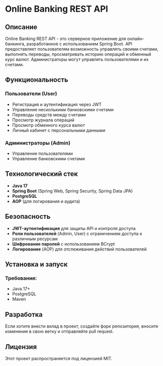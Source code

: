 # Online Banking REST API

## Описание
Online Banking REST API - это серверное приложение для онлайн-банкинга, разработанное с использованием Spring Boot. API предоставляет пользователям возможность управлять своими счетами, выполнять переводы, просматривать историю операций и обменный курс валют. Администраторы могут управлять пользователями и их счетами.

## Функциональность
### Пользователи (User)
- Регистрация и аутентификация через JWT
- Управление несколькими банковскими счетами
- Переводы средств между счетами
- Просмотр журнала операций
- Просмотр обменного курса валют
- Личный кабинет с персональными данными

### Администраторы (Admin)
- Управление пользователями
- Управление банковскими счетами

## Технологический стек
- **Java 17**
- **Spring Boot** (Spring Web, Spring Security, Spring Data JPA)
- **PostgreSQL**
- **AOP** (для логирования и аудита)

## Безопасность
- **JWT-аутентификация** для защиты API и контроля доступа
- **Роли пользователей** (Admin, User) с ограничением доступа к различным ресурсам
- **Шифрование паролей** с использованием BCrypt
- **Логирование** (AOP) для отслеживания действий пользователей

## Установка и запуск
### Требования:
- Java 17+
- PostgreSQL
- Maven

## Разработка
Если хотите внести вклад в проект, создайте форк репозитория, вносите изменения в свою ветку и отправляйте pull request.

## Лицензия
Этот проект распространяется под лицензией MIT.

